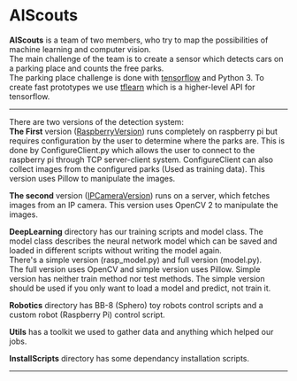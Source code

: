 # AIScouts

**AIScouts** is a team of two members, who try to map the possibilities of machine learning and computer vision.   
The main challenge of the team is to create a sensor which detects cars on a parking place and counts the free parks.   
The parking place challenge is done with [tensorflow](https://www.tensorflow.org/) and Python 3. To create fast prototypes we use [tflearn](http://tflearn.org/) which is a higher-level API for tensorflow.   

---

There are two versions of the detection system:    
**The First** version ([RaspberryVersion](https://github.com/MystiCons/AIScouts/tree/master/RaspberryVersion)) runs completely on raspberry pi but requires configuration by the user to determine where the parks are. This is done by ConfigureClient.py which allows the user to connect to the raspberry pi through TCP server-client system. ConfigureClient can also collect images from the configured parks (Used as training data). This version uses Pillow to manipulate the images.   
   
**The second** version ([IPCameraVersion](https://github.com/MystiCons/AIScouts/tree/master/IPCameraVersion)) runs on a server, which fetches images from an IP camera. This version uses OpenCV 2 to manipulate the images.   

**DeepLearning** directory has our training scripts and model class. The model class describes the neural network model which can be saved and loaded in different scripts without writing the model again.    
There's a simple version (rasp_model.py) and full version (model.py).    
The full version uses OpenCV and simple version uses Pillow. Simple version has neither train method nor test methods. 
The simple version should be used if you only want to load a model and predict, not train it.   

**Robotics** directory has BB-8 (Sphero) toy robots control scripts and a custom robot (Raspberry Pi) control script.   

**Utils** has a toolkit we used to gather data and anything which helped our jobs.   

**InstallScripts** directory has some dependancy installation scripts.   

---
